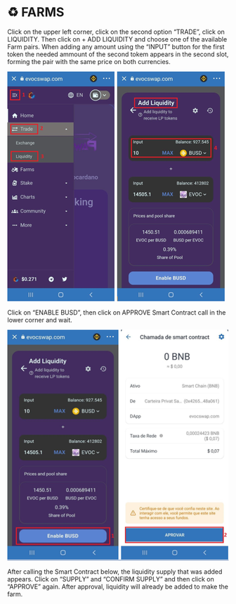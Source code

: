 # ♻ FARMS

Click on the upper left corner, click on the second option “TRADE”, click on LIQUIDITY. Then click on + ADD LIQUIDITY and choose one of the available Farm pairs. When adding any amount using the “INPUT” button for the first token the needed ammount of the second tokem appears in the second slot, forming the pair with the same price on both currencies.

![](<.gitbook/assets/PART 1.PNG>)

Click on “ENABLE BUSD”, then click on APPROVE Smart Contract call in the lower corner and wait.

![](<.gitbook/assets/PART 2.PNG>)

After calling the Smart Contract below, the liquidity supply that was added appears. Click on “SUPPLY” and “CONFIRM SUPPLY” and then click on “APPROVE” again. After approval, liquidity will already be added to make the farm.
